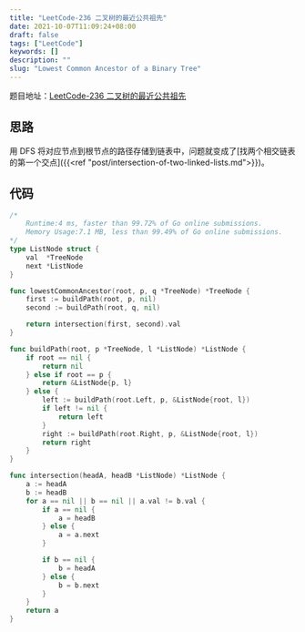 ```yaml
---
title: "LeetCode-236 二叉树的最近公共祖先"
date: 2021-10-07T11:09:24+08:00
draft: false
tags: ["LeetCode"]
keywords: []
description: ""
slug: "Lowest Common Ancestor of a Binary Tree"
---
```


题目地址：[LeetCode-236 二叉树的最近公共祖先](https://leetcode-cn.com/problems/lowest-common-ancestor-of-a-binary-tree/)

## 思路

用 DFS 将对应节点到根节点的路径存储到链表中，问题就变成了[找两个相交链表的第一个交点]({{<ref "post/intersection-of-two-linked-lists.md">}})。

## 代码

```go
/*
	Runtime:4 ms, faster than 99.72% of Go online submissions.
	Memory Usage:7.1 MB, less than 99.49% of Go online submissions.
*/
type ListNode struct {
	val  *TreeNode
	next *ListNode
}

func lowestCommonAncestor(root, p, q *TreeNode) *TreeNode {
	first := buildPath(root, p, nil)
	second := buildPath(root, q, nil)

	return intersection(first, second).val
}

func buildPath(root, p *TreeNode, l *ListNode) *ListNode {
	if root == nil {
		return nil
	} else if root == p {
		return &ListNode{p, l}
	} else {
		left := buildPath(root.Left, p, &ListNode{root, l})
		if left != nil {
			return left
		}
		right := buildPath(root.Right, p, &ListNode{root, l})
		return right
	}
}

func intersection(headA, headB *ListNode) *ListNode {
	a := headA
	b := headB
	for a == nil || b == nil || a.val != b.val {
		if a == nil {
			a = headB
		} else {
			a = a.next
		}

		if b == nil {
			b = headA
		} else {
			b = b.next
		}
	}
	return a
}
```

